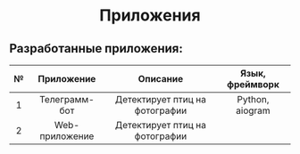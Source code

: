# <center> Приложения

## Разработанные приложения:

|№|Приложение|Описание|Язык, фреймворк| 
|:---:|:---:|:---:|:---:|
|1|Телеграмм-бот|Детектирует птиц на фотографии| Python, aiogram|
|2|Web-приложение|Детектирует птиц на фотографии| |


